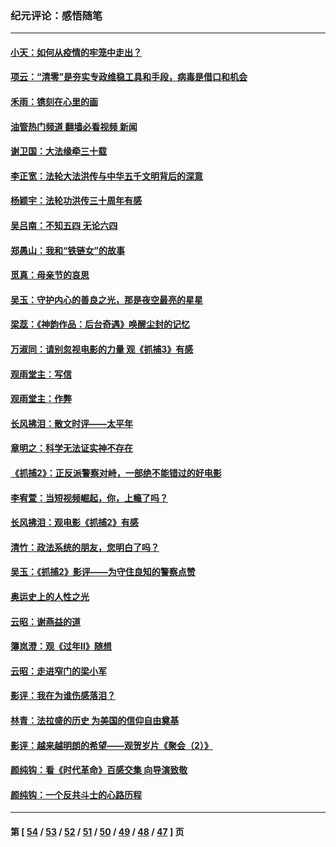 ### 纪元评论：感悟随笔
---
#### [小天：如何从疫情的牢笼中走出？](../../pages/nsc1035/n13744630.md?06010330) 
#### [项云：“清零”是夯实专政维稳工具和手段，病毒是借口和机会](../../pages/nsc1035/n13737954.md?06010330) 
#### [禾雨：镌刻在心里的画](../../pages/nsc1035/n13737937.md?06010330) 
#### [油管热门频道 翻墙必看视频 新闻](ok?06010330)
#### [谢卫国：大法缘牵三十载](../../pages/nsc1035/n13737872.md?06010330) 
#### [李正宽：法轮大法洪传与中华五千文明背后的深意](../../pages/nsc1035/n13736203.md?06010330) 
#### [杨颖宇：法轮功洪传三十周年有感](../../pages/nsc1035/n13734884.md?06010330) 
#### [吴吕南：不知五四 无论六四](../../pages/nsc1035/n13732297.md?06010330) 
#### [郑愚山：我和“铁链女”的故事](../../pages/nsc1035/n13727327.md?06010330) 
#### [觅真：母亲节的哀思](../../pages/nsc1035/n13729452.md?06010330) 
#### [吴玉：守护内心的善良之光，那是夜空最亮的星星](../../pages/nsc1035/n13729214.md?06010330) 
#### [梁蕊：《神韵作品：后台奇遇》唤醒尘封的记忆](../../pages/nsc1035/n13727363.md?06010330) 
#### [万淑同：请别忽视电影的力量  观《抓捕3》有感](../../pages/nsc1035/n13723311.md?06010330) 
#### [观雨堂主：写信](../../pages/nsc1035/n13722788.md?06010330) 
#### [观雨堂主：作弊](../../pages/nsc1035/n13717221.md?06010330) 
#### [长风拂泪：散文时评——太平年](../../pages/nsc1035/n13713601.md?06010330) 
#### [章明之：科学无法证实神不存在](../../pages/nsc1035/n13712224.md?06010330) 
#### [《抓捕2》：正反派警察对峙，一部绝不能错过的好电影](../../pages/nsc1035/n13711458.md?06010330) 
#### [李宥萱：当短视频崛起，你，上瘾了吗？](../../pages/nsc1035/n13678127.md?06010330) 
#### [长风拂泪：观电影《抓捕2》有感](../../pages/nsc1035/n13674277.md?06010330) 
#### [清竹：政法系统的朋友，您明白了吗？](../../pages/nsc1035/n13666721.md?06010330) 
#### [吴玉：《抓捕2》影评——为守住良知的警察点赞](../../pages/nsc1035/n13664510.md?06010330) 
#### [奥运史上的人性之光](../../pages/nsc1035/n13627118.md?06010330) 
#### [云昭：谢燕益的道](../../pages/nsc1035/n13607391.md?06010330) 
#### [簿岚澄：观《过年Ⅱ》随想](../../pages/nsc1035/n13606884.md?06010330) 
#### [云昭：走进窄门的梁小军](../../pages/nsc1035/n13605425.md?06010330) 
#### [影评：我在为谁伤感落泪？](../../pages/nsc1035/n13594614.md?06010330) 
#### [林青：法拉盛的历史 为美国的信仰自由奠基](../../pages/nsc1035/n13593675.md?06010330) 
#### [影评：越来越明朗的希望——观贺岁片《聚会（2）》](../../pages/nsc1035/n13580867.md?06010330) 
#### [颜纯钩：看《时代革命》百感交集 向导演致敬](../../pages/nsc1035/n13574843.md?06010330) 
#### [颜纯钩﻿：一个反共斗士的心路历程](../../pages/nsc1035/n13553725.md?06010330) 

---
#### 第 [ [54](./54.md?06010330) / [53](./53.md?06010330) / [52](./52.md?06010330) / [51](./51.md?06010330) / [50](./50.md?06010330) / [49](./49.md?06010330) / [48](./48.md?06010330) / [47](./47.md?06010330) ] 页
